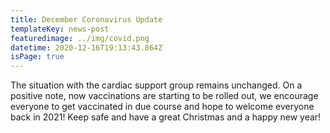 ```yaml
---
title: December Coronavirus Update
templateKey: news-post
featuredimage: ../img/covid.png
datetime: 2020-12-16T19:13:43.864Z
isPage: true
---
```

The situation with the cardiac support group remains unchanged. On a positive note, now vaccinations are starting to be rolled out, we encourage everyone to get vaccinated in due course and hope to welcome everyone back in 2021! Keep safe and have a great Christmas and a happy new year!